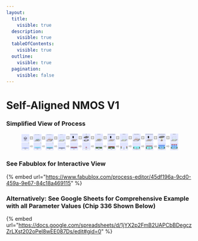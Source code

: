 ```yaml
---
layout:
  title:
    visible: true
  description:
    visible: true
  tableOfContents:
    visible: true
  outline:
    visible: true
  pagination:
    visible: false
---
```


# Self-Aligned NMOS V1

### Simplified View of Process

<figure><img src="../.gitbook/assets/image (1) (1) (2).png" alt=""><figcaption></figcaption></figure>

### See Fabublox for Interactive View&#x20;

{% embed url="https://www.fabublox.com/process-editor/45df196a-9cd0-459a-9e67-84c18a469115" %}

### Alternatively: See Google Sheets for Comprehensive Example with all Parameter Values (Chip 336 Shown Below)

{% embed url="https://docs.google.com/spreadsheets/d/1jYX2p2FmB2UAPCbBDegczZrLXst202oPel8wEE087Ds/edit#gid=0" %}
